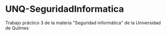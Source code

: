 # UNQ-SeguridadInformatica
Trabajo práctico 3 de la materia "Seguridad informática" de la Universidad de Quilmes
